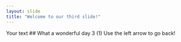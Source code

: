 ```yaml
---
layout: slide
title: "Welcome to our third slide!"
---
```

Your text ## What a wonderful day 3 (1)
Use the left arrow to go back!
